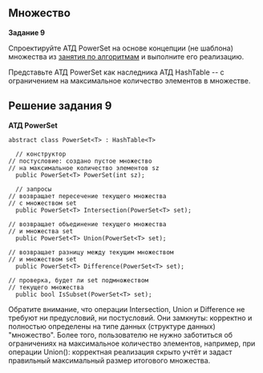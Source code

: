 ## Множество

**Задание 9**

Спроектируйте АТД PowerSet на основе концепции (не шаблона) множества из [занятия по алгоритмам](https://skillsmart.ru/algo/15-121-cm/c9b6abc9e1.html) и выполните его реализацию.

Представьте АТД PowerSet как наследника АТД HashTable -- с ограничением на максимальное количество элементов в множестве.



## Решение задания 9

**АТД PowerSet**

```
abstract class PowerSet<T> : HashTable<T>

  // конструктор
// постусловие: создано пустое множество
// на максимальное количество элементов sz
  public PowerSet<T> PowerSet(int sz); 

  // запросы
// возвращает пересечение текущего множества
// с множеством set
  public PowerSet<T> Intersection(PowerSet<T> set);

// возвращает объединение текущего множества
// и множества set
  public PowerSet<T> Union(PowerSet<T> set);

// возвращает разницу между текущим множеством
// и множеством set
  public PowerSet<T> Difference(PowerSet<T> set);

// проверка, будет ли set подмножеством
// текущего множества
  public bool IsSubset(PowerSet<T> set);
```

Обратите внимание, что операции Intersection, Union и Difference не требуют ни предусловий, ни постусловий. Они замкнуты: корректно и полностью определены на типе данных (структуре данных) "множество". Более того, пользователю не нужно заботиться об ограничениях на максимальное количество элементов, например, при операции Union(): корректная реализация скрыто учтёт и задаст правильный максимальный размер итогового множества.
